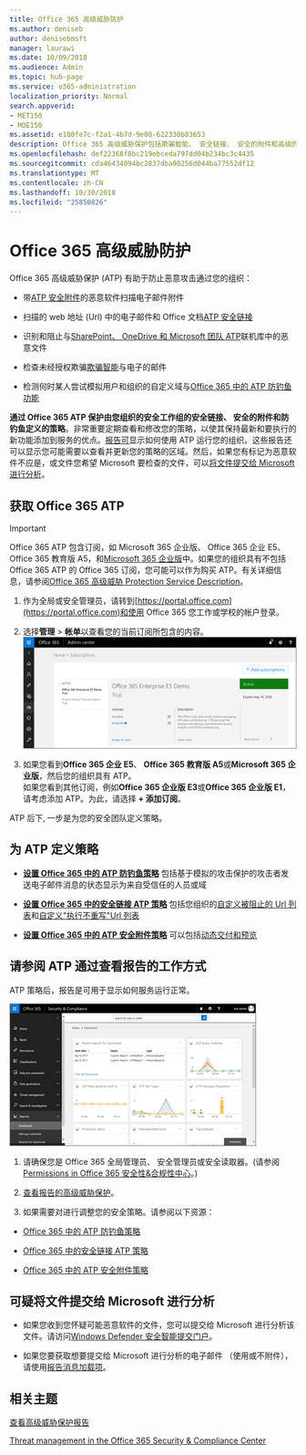 ```yaml
---
title: Office 365 高级威胁防护
ms.author: deniseb
author: denisebmsft
manager: laurawi
ms.date: 10/09/2018
ms.audience: Admin
ms.topic: hub-page
ms.service: o365-administration
localization_priority: Normal
search.appverid:
- MET150
- MOE150
ms.assetid: e100fe7c-f2a1-4b7d-9e08-622330b83653
description: Office 365 高级威胁保护包括欺骗智能、 安全链接、 安全的附件和高级的防钓鱼功能。For Business 和 Microsoft 团队之前，还进行了高级的威胁保护扩展到 SharePoint Online、 OneDrive 中的文件。
ms.openlocfilehash: def22368f8bc219ebceda797dd04b234bc3c4435
ms.sourcegitcommit: cda46434094bc2837dba90256d044ba77552df12
ms.translationtype: MT
ms.contentlocale: zh-CN
ms.lasthandoff: 10/30/2018
ms.locfileid: "25850826"
---
```

# <a name="office-365-advanced-threat-protection"></a>Office 365 高级威胁防护

Office 365 高级威胁保护 (ATP) 有助于防止恶意攻击通过您的组织：
  
- 带[ATP 安全附件](atp-safe-attachments.md)的恶意软件扫描电子邮件附件
    
- 扫描的 web 地址 (Url) 中的电子邮件和 Office 文档[ATP 安全链接](atp-safe-links.md)
    
- 识别和阻止与[SharePoint、 OneDrive 和 Microsoft 团队 ATP](atp-for-spo-odb-and-teams.md)联机库中的恶意文件
    
- 检查未经授权欺骗[欺骗智能](learn-about-spoof-intelligence.md)与电子的邮件
    
- 检测何时某人尝试模拟用户和组织的自定义域与[Office 365 中的 ATP 防钓鱼功能](atp-anti-phishing.md)
    
**通过 Office 365 ATP 保护由您组织的安全工作组的安全链接、 安全的附件和防钓鱼定义的策略**。非常重要定期查看和修改您的策略，以使其保持最新和要执行的新功能添加到服务的优点。[报告可](view-reports-for-atp.md)显示如何使用 ATP 运行您的组织。这些报告还可以显示您可能需要以查看并更新您的策略的区域。然后，如果您有标记为恶意软件不应是，或文件您希望 Microsoft 要检查的文件，可以[将文件提交给 Microsoft 进行分析](#submit-a-suspicious-file-to-microsoft-for-analysis)。
      
## <a name="get-office-365-atp"></a>获取 Office 365 ATP

> [!IMPORTANT]
> Office 365 ATP 包含订阅，如 Microsoft 365 企业版、 Office 365 企业 E5、 Office 365 教育版 A5，和[Microsoft 365 企业版](https://support.office.com/article/c123694a-1efb-459e-a8d5-2187975373dc)中。如果您的组织具有不包括 Office 365 ATP 的 Office 365 订阅，您可能可以作为购买 ATP。有关详细信息，请参阅[Office 365 高级威胁 Protection Service Description](https://technet.microsoft.com/library/exchange-online-advanced-threat-protection-service-description.aspx)。 

1. 作为全局或安全管理员，请转到[https://portal.office.com](https://portal.office.com)和使用 Office 365 您工作或学校的帐户登录。 
    
2. 选择**管理** \> **帐单**以查看您的当前订阅所包含的内容。 <br/>![以全局管理员身份，登录在 portal.office.com 并转到管理\>帐单](media/18a3546c-bd1f-4f49-82ec-0184909b42c2.png)
  
3. 如果您看到**Office 365 企业 E5**、 **Office 365 教育版 A5**或**Microsoft 365 企业版**，然后您的组织具有 ATP。 <br/>如果您看到其他订阅，例如**Office 365 企业版 E3**或**Office 365 企业版 E1**，请考虑添加 ATP。为此，请选择 **+ 添加订阅**。
    
ATP 后下, 一步是为您的安全团队定义策略。 
  
## <a name="define-policies-for-atp"></a>为 ATP 定义策略

- **[设置 Office 365 中的 ATP 防钓鱼策略](set-up-anti-phishing-policies.md)** 包括基于模拟的攻击保护的攻击者发送电子邮件消息的状态显示为来自受信任的人员或域 

- **[设置 Office 365 中的安全链接 ATP 策略](set-up-atp-safe-links-policies.md)** 包括您组织的[自定义被阻止的 Url 列表](set-up-a-custom-blocked-urls-list-wtih-atp.md)和[自定义"执行不重写"Url 列表](set-up-a-custom-do-not-rewrite-urls-list-with-atp.md)
    
- **[设置 Office 365 中的 ATP 安全附件策略](set-up-atp-safe-attachments-policies.md)** 可以包括[动态交付和预览](dynamic-delivery-and-previewing.md)
  
## <a name="see-how-atp-is-working-by-viewing-reports"></a>请参阅 ATP 通过查看报告的工作方式

ATP 策略后，报告是可用于显示如何服务运行正常。

[![安全&amp;合规性中心仪表板可帮助您看到正常高级威胁保护](media/6b213d34-adbb-44af-8549-be9a7e2db087.png)](view-reports-for-atp.md)
  
1. 请确保您是 Office 365 全局管理员、 安全管理员或安全读取器。(请参阅[Permissions in Office 365 安全性&amp;合规性中心](permissions-in-the-security-and-compliance-center.md)。)
    
2. [查看报告的高级威胁保护](view-reports-for-atp.md)。
    
3. 如果需要对进行调整您的安全策略。请参阅以下资源：

  - [Office 365 中的 ATP 防钓鱼策略](set-up-anti-phishing-policies.md)
    
  - [Office 365 中的安全链接 ATP 策略](set-up-atp-safe-links-policies.md)
    
  - [Office 365 中的 ATP 安全附件策略](set-up-atp-safe-attachments-policies.md)
    
    
## <a name="submit-a-suspicious-file-to-microsoft-for-analysis"></a>可疑将文件提交给 Microsoft 进行分析

- 如果您收到您怀疑可能恶意软件的文件，您可以提交给 Microsoft 进行分析该文件。请访问[Windows Defender 安全智能提交门户](https://go.microsoft.com/fwlink/?linkid=857185)。

- 如果您要获取想要提交给 Microsoft 进行分析的电子邮件 （使用或不附件），请使用[报告消息加载项](enable-the-report-message-add-in.md)。 
  
## <a name="related-topics"></a>相关主题

[查看高级威胁保护报告](view-reports-for-atp.md)
  
[Threat management in the Office 365 Security &amp; Compliance Center](threat-management.md)
  


